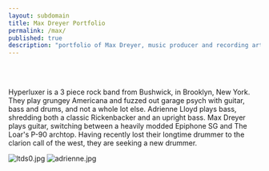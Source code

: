 ```yaml
---
layout: subdomain
title: Max Dreyer Portfolio
permalink: /max/
published: true
description: "portfolio of Max Dreyer, music producer and recording artist based in New York."
---
```




<br><br>

Hyperluxer is a 3 piece rock band from Bushwick, in Brooklyn, New York. They play grungey Americana and fuzzed out garage psych with guitar, bass and drums, and not a whole lot else. Adrienne Lloyd plays bass, shredding both a classic Rickenbacker and an upright bass. Max Dreyer plays guitar, switching between a heavily modded Epiphone SG and The Loar's P-90 archtop. Having recently lost their longtime drummer to the clarion call of the west, they are seeking a new drummer.

![ltds0.jpg]({{site.baseurl}}/images/ltds0.jpg)
![adrienne.jpg]({{site.baseurl}}/images/adrienne.jpg)
